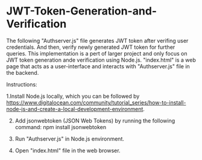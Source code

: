# JWT-Token-Generation-and-Verification
The following "Authserver.js" file generates JWT token after verifing user credentials. And then, verify newly generated JWT token for further queries. This implementation is a pert of larger project and only focus on JWT token generation ande verification using Node.js. "index.html" is a web page that acts as a user-interface and interacts with "Authserver.js" file in the backend.

Instructions:

1.Install Node.js locally, which you can be followed by https://www.digitalocean.com/community/tutorial_series/how-to-install-node-js-and-create-a-local-development-environment.

2. Add jsonwebtoken (JSON Web Tokens) by running the following command: npm install jsonwebtoken

3. Run "Authserver.js" in Node.js environment.

4. Open "index.html" file in the web browser.
  
